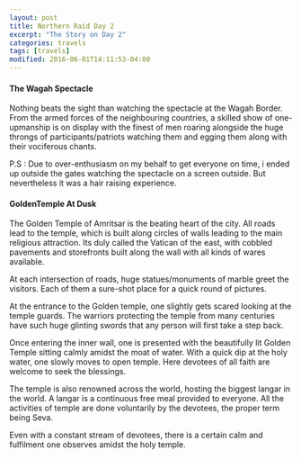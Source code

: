 ```yaml
---
layout: post
title: Northern Raid Day 2
excerpt: "The Story on Day 2"
categories: travels
tags: [travels]
modified: 2016-06-01T14:11:53-04:00
---
```


#### The Wagah Spectacle
Nothing beats the sight than watching the spectacle at the Wagah Border. From the armed forces of the neighbouring countries, a skilled show of one-upmanship is on display with the finest of men roaring alongside the huge throngs of participants/patriots watching them and egging them along with their vociferous chants.

P.S : Due to over-enthusiasm on my behalf to get everyone on time, i ended up outside the gates watching the spectacle on a screen outside. But nevertheless it was a hair raising experience.


#### GoldenTemple At Dusk

The Golden Temple of Amritsar is the beating heart of the city. All roads lead to the temple, which is built along circles of walls leading to the main religious attraction.
Its duly called the Vatican of the east, with cobbled pavements and storefronts built along the wall with all kinds of wares available.

At each intersection of roads, huge statues/monuments of marble greet the visitors. Each of them a sure-shot place for a quick round of pictures.

At the entrance to the Golden temple, one slightly gets scared looking at the temple guards. The warriors protecting the temple from many centuries have such huge glinting swords that any person will first take a step back.  

Once entering the inner wall, one is presented with the beautifully lit Golden Temple sitting calmly amidst the moat of water. With a quick dip at the holy water, one slowly moves to open temple. Here devotees of all faith are welcome to seek the blessings.

The temple is also renowned across the world, hosting the biggest langar in the world. A langar is a continuous free meal provided to everyone. All the activities of temple are done voluntarily by the devotees, the proper term being Seva.

Even with a constant stream of devotees, there is a certain calm and fulfilment one observes amidst the holy temple.
